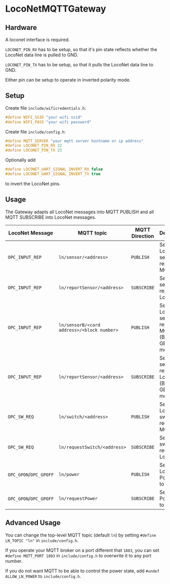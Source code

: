 # LocoNetMQTTGateway

## Hardware

A loconet interface is required.

`LOCONET_PIN_RX` has to be setup,
so that it's pin state reflects
whether the LocoNet data line is pulled to GND.

`LOCONET_PIN_TX` has to be setup,
so that it pulls the LocoNet data line to GND.

Either pin can be setup to operate in inverted polarity mode.

## Setup

Create file `include/wificredentials.h`:
```cpp
#define WIFI_SSID "your wifi ssid"
#define WIFI_PASS "your wifi password"
```

Create file `include/config.h`:
```cpp
#define MQTT_SERVER "your mqtt server hostname or ip address"
#define LOCONET_PIN_RX 22
#define LOCONET_PIN_TX 23
```

Optionally add
```cpp
#define LOCONET_UART_SIGNAL_INVERT_RX false
#define LOCONET_UART_SIGNAL_INVERT_TX true
```
to invert the LocoNet pins.

## Usage

The Gateway adapts all LocoNet messages into MQTT PUBLISH
and all MQTT SUBSCRIBE into LocoNet messages.

LocoNet Message | MQTT topic | MQTT Direction | Description
-|-|-|-
`OPC_INPUT_REP`|`ln/sensor/<address>`|`PUBLISH`| Send LocoNet sensor report to MQTT
`OPC_INPUT_REP`|`ln/reportSensor/<address>`|`SUBSCRIBE`| Send MQTT sensor report to LocoNet
`OPC_INPUT_REP`|`ln/sensorB/<card address>/<block number>`|`PUBLISH`| Send LocoNet sensor report to MQTT (Blücher GBM16XN mode)
`OPC_INPUT_REP`|`ln/reportSensor/<address>`|`SUBSCRIBE`| Send MQTT sensor report to LocoNet (Blücher GBM16XN mode)
`OPC_SW_REQ`|`ln/switch/<address>`|`PUBLISH`| Send LocoNet switch request to MQTT
`OPC_SW_REQ`|`ln/requestSwitch/<address>`|`SUBSCRIBE`| Send MQTT switch request to LocoNet
`OPC_GPON`/`OPC_GPOFF`|`ln/power`|`PUBLISH`| Send LocoNet Power state to MQTT
`OPC_GPON`/`OPC_GPOFF`|`ln/requestPower`|`SUBSCRIBE`| Send MQTT Power state to LocoNet

## Advanced Usage

You can change the top-level MQTT topic
(default `ln`)
by setting `#define LN_TOPIC "ln"` in `include/config.h`.

If you operate your MQTT broker on a port different that `1883`,
you can set `#define MQTT_PORT 1883` in `include/config.h`
to overwrite it to any port number.

If you do not want MQTT to be able to control the power state,
add `#undef ALLOW_LN_POWER` to `include/config.h`.
